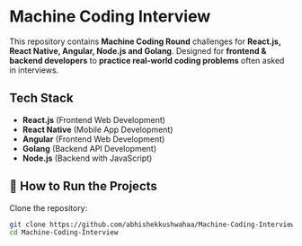 # Machine Coding Interview

This repository contains **Machine Coding Round** challenges for **React.js, React Native, Angular, Node.js and Golang**.
Designed for **frontend & backend developers** to **practice real-world coding problems** often asked in interviews.

## Tech Stack

- **React.js** (Frontend Web Development)
- **React Native** (Mobile App Development)
- **Angular** (Frontend Web Development)
- **Golang** (Backend API Development)
- **Node.js** (Backend with JavaScript)

## 🚀 How to Run the Projects

Clone the repository:
```bash
git clone https://github.com/abhishekkushwahaa/Machine-Coding-Interview.git
cd Machine-Coding-Interview
